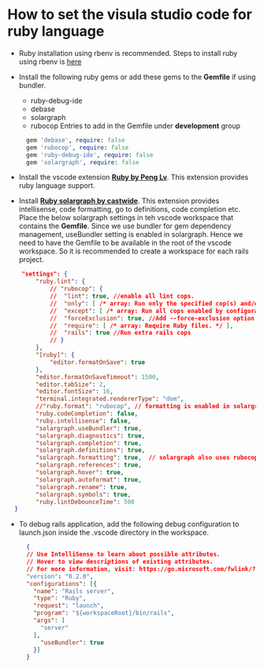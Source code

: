 # How to set the visula studio code for ruby language

* Ruby installation using rbenv is recommended. Steps to install ruby using rbenv is [here](https://www.digitalocean.com/community/tutorials/how-to-install-ruby-on-rails-with-rbenv-on-ubuntu-18-04)

* Install the following ruby gems or add these gems to the **Gemfile** if using bundler.
  - ruby-debug-ide
  - debase
  - solargraph
  - rubocop
  Entries to add in the Gemfile under **development** group
  ```Ruby
    gem 'debase', require: false
    gem 'rubocop', require: false
    gem 'ruby-debug-ide', require: false
    gem 'solargraph', require: false
  ```

* Install the vscode extension [**Ruby by Peng Lv**](https://marketplace.visualstudio.com/items?itemName=rebornix.Ruby). This extension provides ruby language support.

* Install [**Ruby solargraph by castwide**](https://github.com/castwide/solargraph). This extension provides intellisense, code formatting, go to definitions, code completion etc. Place the below solargraph settings in teh vscode workspace that contains the **Gemfile**. Since we use bundler for gem dependency management, useBundler setting is enabled in solargraph. Hence we need to have the Gemfile to be available in the root of the vscode workspace. So it is recommended to create a workspace for each rails project.
```JSON
	"settings": {
		"ruby.lint": {
			// "rubocop": {
			// 	"lint": true, //enable all lint cops.
			// 	"only": [ /* array: Run only the specified cop(s) and/or cops in the specified departments. */ ],
			// 	"except": [ /* array: Run all cops enabled by configuration except the specified cop(s) and/or departments. */ ],
			// 	"forceExclusion": true, //Add --force-exclusion option
			// 	"require": [ /* array: Require Ruby files. */ ],
			// 	"rails": true //Run extra rails cops
			// }
		},
		"[ruby]": {
			"editor.formatOnSave": true
		},
		"editor.formatOnSaveTimeout": 1500,
		"editor.tabSize": 2,
		"editor.fontSize": 16,
		"terminal.integrated.rendererType": "dom",
		//"ruby.format": "rubocop", // formatting is enabled in solargraph
		"ruby.codeCompletion": false,
		"ruby.intellisense": false,
		"solargraph.useBundler": true,
		"solargraph.diagnostics": true,
		"solargraph.completion": true,
		"solargraph.definitions": true,
		"solargraph.formatting": true,  // solargraph also uses rubocop.
		"solargraph.references": true,
		"solargraph.hover": true,
		"solargraph.autoformat": true,
		"solargraph.rename": true,
		"solargraph.symbols": true,
		"ruby.lintDebounceTime": 500
  }
```
* To debug rails application, add the following debug configuration to launch.json inside the .vscode directory  in the workspace.
  ```JSON
    {
    // Use IntelliSense to learn about possible attributes.
    // Hover to view descriptions of existing attributes.
    // For more information, visit: https://go.microsoft.com/fwlink/?linkid=830387
    "version": "0.2.0",
    "configurations": [{
      "name": "Rails server",
      "type": "Ruby",
      "request": "launch",
      "program": "${workspaceRoot}/bin/rails",
      "args": [
        "server"
      ],
        "useBundler": true
      }]
    }
  ```
